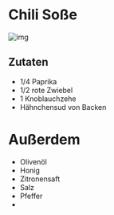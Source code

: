 # Chili Soße

![img](imgs/Chili_Sosse.jpg)

## Zutaten
- 1/4 Paprika
- 1/2 rote Zwiebel
- 1 Knoblauchzehe
- Hähnchensud von Backen

# Außerdem
- Olivenöl
- Honig
- Zitronensaft
- Salz
- Pfeffer
- 
